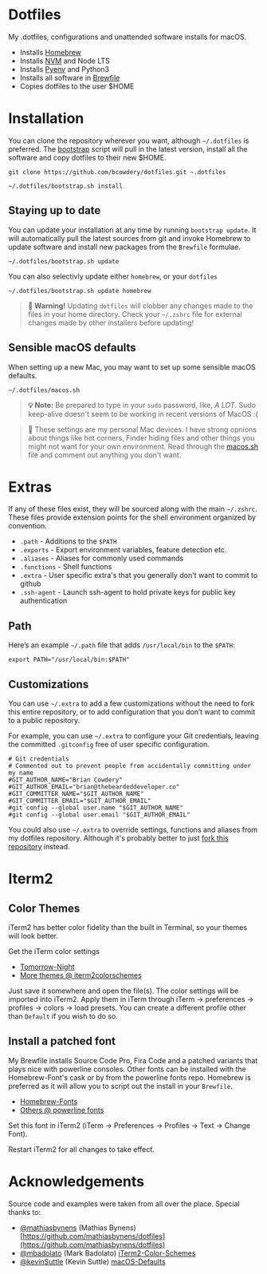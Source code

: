 Dotfiles
========

My .dotfiles, configurations and unattended software installs for macOS.

* Installs [Homebrew](https://brew.sh/)
* Installs [NVM](https://github.com/nvm-sh/nvm) and Node LTS
* Installs [Pyenv](https://github.com/pyenv/pyenv) and Python3
* Installs all software in [Brewfile](Brewfile)
* Copies dotfiles to the user $HOME

# Installation

You can clone the repository wherever you want, although `~/.dotfiles` is preferred. The [bootstrap](bootstrap.sh) script will pull in the latest version, install all the software and copy dotfiles to their new $HOME.

```shell
git clone https://github.com/bcowdery/dotfiles.git ~.dotfiles
```

```shell
~/.dotfiles/bootstrap.sh install
```

## Staying up to date

You can update your installation at any time by running `bootstrap update`. It will automatically pull the latest sources from git and invoke Homebrew to update software and install new packages from the `Brewfile` formulae.

```shell
~/.dotfiles/bootstrap.sh update
```

You can also selectivly update either `homebrew`, or your `dotfiles`
```shell
~/.dotfiles/bootstrap.sh update homebrew
```
> **🚨 Warning!** Updating `dotfiles` will clobber any changes made to the files
> in your home directory. Check your `~/.zshrc` file for external changes made by other installers
> before updating!


## Sensible macOS defaults

When setting up a new Mac, you may want to set up some sensible macOS defaults.

```shell
~/.dotfiles/macos.sh
```
> **💡 Note:** Be prepared to type in your `sudo` password, like, *A LOT*. Sudo keep-alive doesn't seem to be working in recent versions of MacOS :(

> 🧠 These settings are my personal Mac devices. I have strong opnions about things like hot corners, Finder hiding files and other things you
> might not want for your own environment. Read through the [macos.sh](macos.sh) file and comment out anything you don't want.


# Extras

If any of these files exist, they will be sourced along with the main `~/.zshrc`. These files provide extension points for the shell environment organized by convention.

- `.path` - Additions to the `$PATH`
- `.exports` - Export environment variables, feature detection etc.
- `.aliases` - Aliases for commonly used commands
- `.functions` - Shell functions
- `.extra` - User specific extra's that you generally don't want to commit to github
- `.ssh-agent` - Launch ssh-agent to hold private keys for public key authentication

## Path

Here’s an example `~/.path` file that adds `/usr/local/bin` to the `$PATH`:

```
export PATH="/usr/local/bin:$PATH"
```

## Customizations

You can use `~/.extra` to add a few customizations without the need to fork this entire repository, or to add configuration that you don’t want to commit to a public repository.

For example, you can use `~/.extra` to configure your Git credentials, leaving the committed `.gitconfig` free
of user specific configuration.

```shell
# Git credentials
# Commented out to prevent people from accidentally committing under my name
#GIT_AUTHOR_NAME="Brian Cowdery"
#GIT_AUTHOR_EMAIL="brian@thebeardeddeveloper.co"
#GIT_COMMITTER_NAME="$GIT_AUTHOR_NAME"
#GIT_COMMITTER_EMAIL="$GIT_AUTHOR_EMAIL"
#git config --global user.name "$GIT_AUTHOR_NAME"
#git config --global user.email "$GIT_AUTHOR_EMAIL"
```

You could also use `~/.extra` to override settings, functions and aliases from my dotfiles repository. Although it's probably better to just [fork this repository](https://github.com/bcowdery/dotfiles/fork) instead.

# Iterm2

## Color Themes

iTerm2 has better color fidelity than the built in Terminal, so your themes will look better.

Get the iTerm color settings

- [Tomorrow-Night](https://github.com/mbadolato/iTerm2-Color-Schemes/raw/master/schemes/Tomorrow%20Night.itermcolors)
- [More themes @ iterm2colorschemes](http://iterm2colorschemes.com/)

Just save it somewhere and open the file(s). The color settings will be imported into iTerm2. Apply them in iTerm through iTerm → preferences → profiles → colors → load presets. You can create a different profile other than `Default` if you wish to do so.

## Install a patched font

My Brewfile installs Source Code Pro, Fira Code and a patched variants that plays nice with powerline consoles. Other fonts can
be installed with the Homebrew-Font's cask or by from the powerline fonts repo. Homebrew is preferred as it will allow
you to script out the install in your `Brewfile`.

- [Homebrew-Fonts](https://github.com/caskroom/homebrew-fonts)
- [Others @ powerline fonts](https://github.com/powerline/fonts)

Set this font in iTerm2 (iTerm → Preferences → Profiles → Text → Change Font).

Restart iTerm2 for all changes to take effect.

# Acknowledgements

Source code and examples were taken from all over the place. Special thanks to:

* [@mathiasbynens](https://github.com/mathiasbynens) (Mathias Bynens)
  [https://github.com/mathiasbynens/dotfiles](https://github.com/mathiasbynens/dotfiles)
* [@mbadolato](https://github.com/mbadolato) (Mark Badolato)
  [iTerm2-Color-Schemes](https://github.com/mbadolato/iTerm2-Color-Schemes)
* [@kevinSuttle](https://github.com/kevinSuttle) (Kevin Suttle)
  [macOS-Defaults](https://github.com/kevinSuttle/macOS-Defaults/blob/master/REFERENCE.md)
